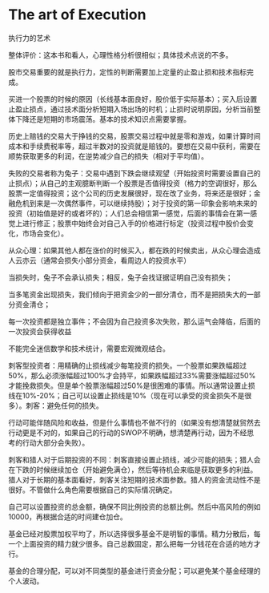 # The art of Execution

执行力的艺术

整体评价：这本书和看人，心理性格分析很相似；具体技术点说的不多。

股市交易重要的就是执行力，定性的判断需要加上定量的止盈止损和技术指标完成。

买进一个股票的时候的原因（长线基本面良好，股价低于实际基本）；买入后设置止盈止损点，通过技术面分析短期入场出场的时机；止损时说明原因，分析当前整体下降还是短期的市场震荡。基本的技术知识点需要掌握。

历史上赔钱的交易大于挣钱的交易，股票交易过程中就是零和游戏，如果计算时间成本和手续费税率等，超过半数对的投资就是赔钱的。要想在交易中获利，需要在顺势获取更多的利润，在逆势减少自己的损失（相对于平均值）。

失败的交易者称为兔子：交易中遇到下跌会继续观望（开始投资时需要设置自己的止损点）；从自己的主观臆断判断一个股票是否值得投资（格力的空调很好，那么股票一定值得投资；这个公司的历史发展很好，现在改了业务，将来还是很好；金融危机到来是一次偶然事件，可以继续持股）；对于投资的第一印象会影响未来的投资（初始值是好的或者坏的）；人们总会相信第一感觉，后面的事情会在第一感觉上进行修正；股票中始终会对自己入手的价格进行标定（投资过程中股价会变化，市场会变化）。

从众心理：如果其他人都在涨价的时候买入，都在跌的时候卖出，从众心理会造成人云亦云（通常会损失小部分资金，看周边人的投资水平）

当损失时，兔子不会承认损失；相反，兔子会找证据证明自己没有损失；

当多笔资金出现损失，我们倾向于把资金少的一部分清仓，而不是把损失大的一部分资金清仓；

每一次投资都是独立事件；不会因为自己投资多次失败，那么运气会降临，后面的一次投资会获得收益

不能完全迷信数学和技术统计，需要宏观微观结合。

刺客型投资者：用精确的止损线减少每笔投资的损失。一个股票如果跌幅超过50%，那么必须涨幅超过100%才会持平，如果跌幅超过33%需要涨幅超过50%才能挽救损失。但是单个股票涨幅超过50%是很困难的事情。所以通常设置止损线在10%-20%；自己可以设置止损线是10%（现在可以承受的资金损失不是很多）。刺客：避免任何的损失。

行动可能伴随风险和收益，但是什么事情也不做不行的（如果没有想清楚就贸然去行动更是不对的，如果自己的行动的SWOP不明确，想清楚再行动，因为不经思考的行动大部分会失败）。

刺客和猎人对于后期投资的不同：刺客直接设置止损线，减少可能的损失；猎人会在下跌的时候继续加仓（开始避免满仓），然后等待机会来临是获取更多的利益。猎人对于长期的基本面看好，刺客关注短期的技术面参数。猎人的资金流动性不是很好。不管做什么角色需要根据自己的实际情况确定。

自己可以设置投资的总金额，确保不同比例投资的总额比例。然后中高风险的例如10000，再根据合适的时间建仓加仓。

基金已经对股票加权平均了，所以选择很多基金不是明智的事情。精力分散后，每一个上面投资的精力就少很多。自己总数固定，那么把每一分钱花在合适的地方才行。

基金的合理分配，可以对不同类型的基金进行资金分配；可以避免某个基金经理的个人波动。
